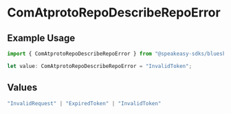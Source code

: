 # ComAtprotoRepoDescribeRepoError

## Example Usage

```typescript
import { ComAtprotoRepoDescribeRepoError } from "@speakeasy-sdks/bluesky/models/errors";

let value: ComAtprotoRepoDescribeRepoError = "InvalidToken";
```

## Values

```typescript
"InvalidRequest" | "ExpiredToken" | "InvalidToken"
```